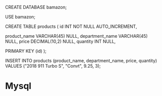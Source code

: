 CREATE DATABASE bamazon;


USE bamazon;

CREATE TABLE products (
  id INT NOT NULL AUTO_INCREMENT,

  product_name VARCHAR(45) NULL,
  department_name VARCHAR(45) NULL,
  price DECIMAL(10,2) NULL,
  quantity INT NULL,

  PRIMARY KEY (id)
);


INSERT INTO products (product_name, department_name, price, quantity)
VALUES ("2018 911 Turbo S", "Convt", 9.25, 3);
# Mysql
